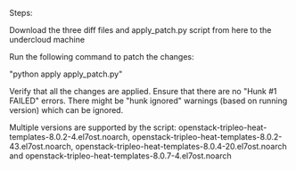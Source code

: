 Steps:

Download the three diff files and apply_patch.py script from here to the undercloud machine

Run the following command to patch the changes:

"python apply apply_patch.py"

Verify that all the changes are applied. Ensure that there are no "Hunk #1 FAILED" errors. There might be "hunk ignored" warnings (based on running version) which can be ignored.

Multiple versions are supported by the script: openstack-tripleo-heat-templates-8.0.2-4.el7ost.noarch, openstack-tripleo-heat-templates-8.0.2-43.el7ost.noarch, openstack-tripleo-heat-templates-8.0.4-20.el7ost.noarch and openstack-tripleo-heat-templates-8.0.7-4.el7ost.noarch

